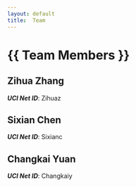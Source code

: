 ```yaml
---
layout: default
title:  Team
---
```


# {{ Team Members }}


## Zihua Zhang
***UCI Net ID***: Zihuaz

## Sixian Chen 
***UCI Net ID***: Sixianc

## Changkai Yuan
***UCI Net ID***: Changkaiy
